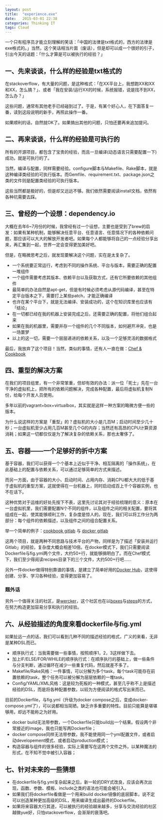 ```yaml
---
layout: post
title:  "experience.exe"
date:   2015-03-01 22:38
categories: Thinking IT
tags: Cloud
---
```


一个只有程序员才能立刻理解的笑话：「中国的法律是txt格式的，西方的法律是exe格式的。」当然，这个笑话相当片面（废话），但是却可以成一个很好的引子，引出今天的话题：「什么才算是可以被执行的经验？」

## 一、先来谈谈，什么样的经验是txt格式的

在stackoverflow，有大量的问题，是这种格式：「在XX平台上，我想跑XX和XX和XX，怎么搞？」、或者「我在安装/运行XX的时候，系统报错，说是找不到XX，怎么办？」

这些问题，通常有其他老手已经碰到过了。于是，有某个好心人，在下面答复一番，读到这段说明的新手，再照此操作一番。

如果顺利的话，自然就OK了。如果搞出其他的问题，只怕还要再来追加提问。

## 二、再来谈谈，什么样的经验是可执行的

所有的开源项目，都包含了宝贵的经验，而且一旦编译(动态语言只需要配置一下)成功，就是可执行的了。

当然，编译与配置，同样需要经验。configure脚本与Makefile、Rake脚本，就是这种编译类经验的可执行版本。而Gemfile、requirement.txt、package.json之类的文件则是配置类经验的可执行版本。

这些当然都是极好的，但是却又远远不够。我们依然需要阅读install文档，依然有各种坑需要去踩。

## 三、曾经的一个设想：dependency.io

大概在去年6~7月份的时候，我曾经有过一个设想，主要也是受到了brew的启发：如果有某种机制，能够解决任意平台、任意语言、任意情况下的各种依赖问题，那应该可以大大的解放开发者吧。如果每个人都能够将自己的一点经验分享出来，再汇集到一起，世界一定会变得更加美好吧。

但是，在略微思考之后，就发现要解决这个问题，实在是太复杂了。
* 一个系统要正常运行，考虑到不同的操作系统、平台与版本，需要正确的配置一堆组件
* 一个组件需要考虑其版本、依赖平台以及获取方式，还有它所要依赖的其他组件
* 最简单的办法自然是apt-get，但是有时候必须考虑从源代码编译，甚至在特定平台版本之下，需要打上某些patch，才能正确编译
* 也许在某个平台下，就是无法编译、安装成功的，这个在知识库里也应该有「结论」
* 在一切都已经在我的机器上安装完成之后，还需要正确的配置，将他们组合起来
* 如果在我的机器里，需要并存一个组件的几个不同版本，如何避开冲突，也是一场噩梦
* 以上的这一切，需要一个层层递进的依赖关系，以及一个足够灵活的数据格式

最后，我放弃了这个项目！当然，类似的事情，还有人一直在做：[Chef & Cookbook](https://supermarket.chef.io/cookbooks-directory)

## 四、重型的解决方案

在我们的项目组里，有一个非常笨重，但却有效的办法：派一位「死士」先在一台干净的虚拟机上，把所有的依赖问题解决，完成各种配置，最后将虚拟机复制N份，给每个开发人员使用。

多年以前的vagrant+box+virtualbox，其实就是这样一种方案的略微方便一些的版本。

为什么说这样的方案是「重型」的？虚拟机的大小是几百M；启动时间至少几十秒；一台虚拟机至少占用几百M甚至几个G的内存；当然还有高昂的CPU计算资源消耗；如果这一切都仅仅是为了解决复杂的依赖关系，那也太奢侈了。

## 五、容器——一个足够好的折中方案

基于容器，我们可以获得一个个基本上近似于干净、相互隔离的「操作系统」，在此基础上的配置与依赖关系，可以通过足够简单的方式来描述。

而另一方面，由于容器的大小、启动时间、占用内存、消耗CPU都大大的低于基于虚拟机的重型方案，这就使得在一台机器上，同时启动成百上千个容器实例，也不在话下。

这种优势对于运维的好处先按下不表，这里先讨论其对于经验梳理的意义：原本在一台虚拟机里，我们需要配置N个不同的组件，以及组件之间的相关配置，要将其组成在一起，使其能够顺利工作，复杂度是惊人的。现在，我们可以将工作分为两部分：每个组件的依赖描述，以及组件之间的组合配置关系。

举一个简单的例子：[cookbook gitlab](https://github.com/atomic-penguin/cookbook-gitlab) 与 [docker gitlab](https://github.com/sameersbn/docker-gitlab)

这两个项目，就是两种不同思路与技术平台的产物，同样是为了描述「安装并运行Gitlab」的经验，复杂度大概会相差10倍。在docker模式下，我们只需要阅读Dockerfile与fig.yml两个文件，大约50+行，就能够搞明白了。而在Chef模式下，我们至少得阅读recipes目录下的三个文件，大约500+行吧......

另外一件docker做得特别靠谱的事情，是建立了简单好用的[Docker Hub](https://registry.hub.docker.com/)，这使得创建、分享、学习各种经验，变得更加容易了。

### 题外话

另外一个值得关注的社区，是[wercker](http://wercker.com/)，这个社区也在以[boxes](https://app.wercker.com/#explore/boxes)与[steps](https://app.wercker.com/#explore/steps)的方式，在努力构造更加容易分享和执行的经验。 

## 六、从经验描述的角度来看dockerfile与fig.yml

如果扯远一点的话，我们可以看到几种不同的描述经验的格式，广义的来看，无非是某种DSL而已。

* 顺序执行式：当我需要做一些事情，按照顺序1，2，3这样做下去。
* 加上IF/ELSE/FOR/WHILE的顺序执行式：在顺序执行的基础上，做一些条件与分支判断，通过循环在减少一些重复代码，然后就差不多了。
* Makefile/Rake风格：一件事情，可以分解为多个task，每个task可能存在前置依赖的task，整个任务可以被分解为层层依赖的一堆task。
* Config/YAML/XML风格：这是较为死板的一种模式，甚至几乎称不上是描述经验的DSL，而是将各种配置参数，以较为方便阅读的格式写出来而已。

目前的Dockerfile，与fig.yml（升级为docker compose之后，变成docker-compose.yml了），可以说都相当简陋。缺乏许多重要的特性。目前只能算是堪堪够用，却远不能称之为好用。

* docker build无法带参数，一个Dockerfile只能build出一个结果。假设两个非常接近的image，我也只能写两Dockerfile；
* docker compose同样无法带参数，我不能使用同一个yml配置文件，或者启动developement模式、或者启动production模式；
* 构造容器与组件的很多经验，实际上需要写在这两个文件之外，以某种魔法的形式，在不知不觉中被引入容器；

## 七、针对未来的一些猜想

* 在dockerfile与fig.yml复杂起来之后，新一轮的DRY式改良，应该会再次出现，函数、参数、模板、include之类的语法也可能会被引入。
* 如果我们将dockerfile看做是一个用来build docker镜像的底层脚本，说不定可以创造某种更加高级的DSL，用来编译生成出最终的Dockerfile。
* 如果将来容器大行其道，可以被执行的经验越来越多，分享与交流经验的社区越做yue好，只怕stackoverflow，会渐渐的衰落吧。
